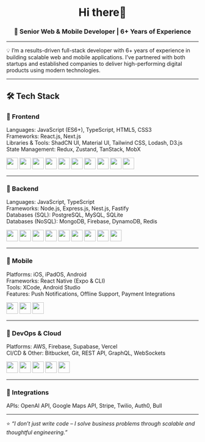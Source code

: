<h1 align="center">Hi there👋</h1>
<h3 align="center">🚀 Senior Web & Mobile Developer | 6+ Years of Experience </h3>

---

💡 I’m a results-driven full-stack developer with 6+ years of experience in building scalable web and mobile applications. I’ve partnered with both startups and established companies to deliver high-performing digital products using modern technologies.

---

## 🛠 Tech Stack

### 🔹 Frontend
Languages: JavaScript (ES6+), TypeScript, HTML5, CSS3  
Frameworks: React.js, Next.js  
Libraries & Tools: ShadCN UI, Material UI, Tailwind CSS, Lodash, D3.js  
State Management: Redux, Zustand, TanStack, MobX

<p>
  <img src="https://cdn.jsdelivr.net/gh/devicons/devicon/icons/react/react-original.svg" width="30" />
  <img src="https://cdn.jsdelivr.net/gh/devicons/devicon/icons/nextjs/nextjs-original.svg" width="30" />
  <img src="https://cdn.jsdelivr.net/gh/devicons/devicon/icons/typescript/typescript-original.svg" width="30" />
  <img src="https://cdn.jsdelivr.net/gh/devicons/devicon/icons/javascript/javascript-original.svg" width="30" />
  <img src="https://cdn.jsdelivr.net/gh/devicons/devicon/icons/html5/html5-original.svg" width="30" />
  <img src="https://cdn.jsdelivr.net/gh/devicons/devicon/icons/css3/css3-original.svg" width="30" />
  <img src="https://raw.githubusercontent.com/reduxjs/redux/master/logo/logo.png" width="30" />
  <img src="https://cdn.jsdelivr.net/gh/devicons/devicon/icons/d3js/d3js-original.svg" width="30" />
  <img src="https://cdn.jsdelivr.net/gh/devicons/devicon/icons/tailwindcss/tailwindcss-plain.svg" width="30" />
  <img src="https://cdn.jsdelivr.net/gh/devicons/devicon/icons/materialui/materialui-original.svg" width="30" />
</p>

---

### 🔹 Backend
Languages: JavaScript, TypeScript  
Frameworks: Node.js, Express.js, Nest.js, Fastify  
Databases (SQL): PostgreSQL, MySQL, SQLite  
Databases (NoSQL): MongoDB, Firebase, DynamoDB, Redis

<p>
  <img src="https://cdn.jsdelivr.net/gh/devicons/devicon/icons/nodejs/nodejs-original.svg" width="30" />
  <img src="https://cdn.jsdelivr.net/gh/devicons/devicon/icons/express/express-original.svg" width="30" />
  <img src="https://cdn.jsdelivr.net/gh/devicons/devicon/icons/nestjs/nestjs-plain.svg" width="30" />
  <img src="https://cdn.jsdelivr.net/gh/devicons/devicon/icons/postgresql/postgresql-original.svg" width="30" />
  <img src="https://cdn.jsdelivr.net/gh/devicons/devicon/icons/mysql/mysql-original.svg" width="30" />
  <img src="https://cdn.jsdelivr.net/gh/devicons/devicon/icons/sqlite/sqlite-original.svg" width="30" />
  <img src="https://cdn.jsdelivr.net/gh/devicons/devicon/icons/mongodb/mongodb-original.svg" width="30" />
  <img src="https://cdn.jsdelivr.net/gh/devicons/devicon/icons/firebase/firebase-plain.svg" width="30" />
  <img src="https://cdn.jsdelivr.net/gh/devicons/devicon/icons/redis/redis-original.svg" width="30" />
</p>

---

### 🔹 Mobile
Platforms: iOS, iPadOS, Android  
Frameworks: React Native (Expo & CLI)  
Tools: XCode, Android Studio  
Features: Push Notifications, Offline Support, Payment Integrations

<p>
  <img src="https://cdn.jsdelivr.net/gh/devicons/devicon/icons/react/react-original.svg" width="30" />
  <img src="https://cdn.jsdelivr.net/gh/devicons/devicon/icons/androidstudio/androidstudio-original.svg" width="30" />
  <img src="https://cdn.jsdelivr.net/gh/devicons/devicon/icons/apple/apple-original.svg" width="30" />
</p>

---

### 🔹 DevOps & Cloud
Platforms: AWS, Firebase, Supabase, Vercel  
CI/CD & Other: Bitbucket, Git, REST API, GraphQL, WebSockets

<p>
  <img src="https://cdn.jsdelivr.net/gh/devicons/devicon/icons/aws/aws-original.svg" width="30" />
  <img src="https://cdn.jsdelivr.net/gh/devicons/devicon/icons/firebase/firebase-plain.svg" width="30" />
  <img src="https://cdn.jsdelivr.net/gh/devicons/devicon/icons/vercel/vercel-original.svg" width="30" />
  <img src="https://cdn.jsdelivr.net/gh/devicons/devicon/icons/git/git-original.svg" width="30" />
  <img src="https://cdn.jsdelivr.net/gh/devicons/devicon/icons/bitbucket/bitbucket-original.svg" width="30" />
</p>

---

### 🔹 Integrations
APIs: OpenAI API, Google Maps API, Stripe, Twilio, Auth0, Bull

---

⭐ *“I don’t just write code – I solve business problems through scalable and thoughtful engineering.”*

